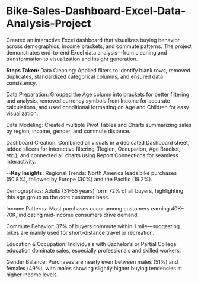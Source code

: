 # Bike-Sales-Dashboard-Excel-Data-Analysis-Project
Created an interactive Excel dashboard that visualizes buying behavior across demographics, income brackets, and commute patterns. The project demonstrates end-to-end Excel data analysis—from cleaning and transformation to visualization and insight generation.

**Steps Taken:**
Data Cleaning: Applied filters to identify blank rows, removed duplicates, standardized categorical columns, and ensured data consistency.

Data Preparation: Grouped the Age column into brackets for better filtering and analysis, removed currency symbols from Income for accurate calculations, and used conditional formatting on Age and Children for easy visualization.

Data Modeling: Created multiple Pivot Tables and Charts summarizing sales by region, income, gender, and commute distance.

Dashboard Creation: Combined all visuals in a dedicated Dashboard sheet, added slicers for interactive filtering (Region, Occupation, Age Bracket, etc.), and connected all charts using Report Connections for seamless interactivity.

**--Key Insights:**
Regional Trends: North America leads bike purchases (50.8%), followed by Europe (30%) and the Pacific (19.2%).

Demographics: Adults (31–55 years) form 72% of all buyers, highlighting this age group as the core customer base.

Income Patterns: Most purchases occur among customers earning 40K–70K, indicating mid-income consumers drive demand.

Commute Behavior: 37% of buyers commute within 1 mile—suggesting bikes are mainly used for short-distance travel or recreation.

Education & Occupation: Individuals with Bachelor’s or Partial College education dominate sales, especially professionals and skilled workers.

Gender Balance: Purchases are nearly even between males (51%) and females (49%), with males showing slightly higher buying tendencies at higher income levels.
